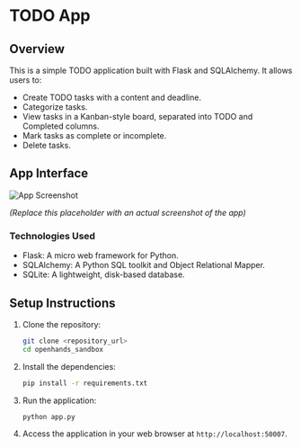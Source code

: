 # TODO App

## Overview

This is a simple TODO application built with Flask and SQLAlchemy. It allows users to:

*   Create TODO tasks with a content and deadline.
*   Categorize tasks.
*   View tasks in a Kanban-style board, separated into TODO and Completed columns.
*   Mark tasks as complete or incomplete.
*   Delete tasks.

## App Interface

![App Screenshot](doc/placeholder.png)

_(Replace this placeholder with an actual screenshot of the app)_

### Technologies Used

*   Flask: A micro web framework for Python.
*   SQLAlchemy: A Python SQL toolkit and Object Relational Mapper.
*   SQLite: A lightweight, disk-based database.

## Setup Instructions

1.  Clone the repository:

    ```bash
    git clone <repository_url>
    cd openhands_sandbox
    ```

2.  Install the dependencies:

    ```bash
    pip install -r requirements.txt
    ```

3.  Run the application:

    ```bash
    python app.py
    ```

4.  Access the application in your web browser at `http://localhost:50007`.